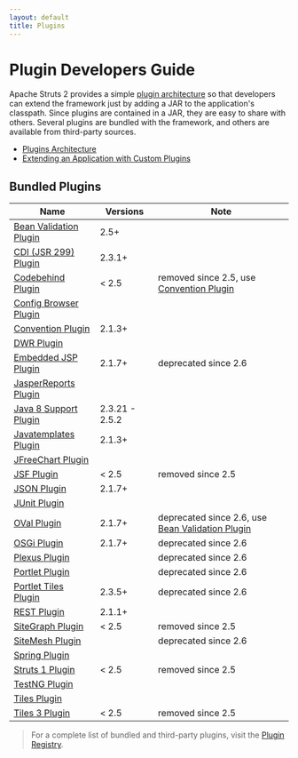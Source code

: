 ```yaml
---
layout: default
title: Plugins
---
```


# Plugin Developers Guide

Apache Struts 2 provides a simple [plugin architecture](plugins-architecture) so that developers can extend the framework just by
adding a JAR to the application's classpath. Since plugins are contained in a JAR, they are easy to share with others.
Several plugins are bundled with the framework, and others are available from third-party sources.

- [Plugins Architecture](plugins-architecture)
- [Extending an Application with Custom Plugins](extending-an-application-with-custom-plugins)

## Bundled Plugins

|Name| Versions | Note|
|---|------|-----|
|[Bean Validation Plugin](bean-validation)| 2.5+ |
|[CDI (JSR 299) Plugin](cdi)| 2.3.1+ |
|[Codebehind Plugin](codebehind)| < 2.5 | removed since 2.5, use [Convention Plugin](convention) |
|[Config Browser Plugin](config-browser)|||
|[Convention Plugin](convention)| 2.1.3+ ||
|[DWR Plugin](dwr)|||
|[Embedded JSP Plugin](embedded-jsp)| 2.1.7+ | deprecated since 2.6 |
|[JasperReports Plugin](jasperreports)|||
|[Java 8 Support Plugin](java-8-support)| 2.3.21 - 2.5.2 ||
|[Javatemplates Plugin](javatemplates)| 2.1.3+ ||
|[JFreeChart Plugin](jfreechart)|||
|[JSF Plugin](jsf)| < 2.5 | removed since 2.5 |
|[JSON Plugin](json)| 2.1.7+ ||
|[JUnit Plugin](junit)|||
|[OVal Plugin](oval)| 2.1.7+ | deprecated since 2.6, use [Bean Validation Plugin](bean-validation) |
|[OSGi Plugin](osgi)| 2.1.7+ | deprecated since 2.6|
|[Plexus Plugin](plexus)|| deprecated since 2.6 |
|[Portlet Plugin](portlet)|| deprecated since 2.6 |
|[Portlet Tiles Plugin](portlet-tiles)| 2.3.5+ | deprecated since 2.6 |
|[REST Plugin](rest)| 2.1.1+ ||
|[SiteGraph Plugin](sitegraph)| < 2.5| removed since 2.5|
|[SiteMesh Plugin](sitemesh)|| deprecated since 2.6 |
|[Spring Plugin](spring)|||
|[Struts 1 Plugin](struts-1)| < 2.5 | removed since 2.5 |
|[TestNG Plugin](testng)|||
|[Tiles Plugin](tiles)|||
|[Tiles 3 Plugin](tiles-3)| < 2.5 | removed since 2.5 |

> For a complete list of bundled and third-party plugins, visit the [Plugin Registry](http://cwiki.apache.org/S2PLUGINS/Home).
